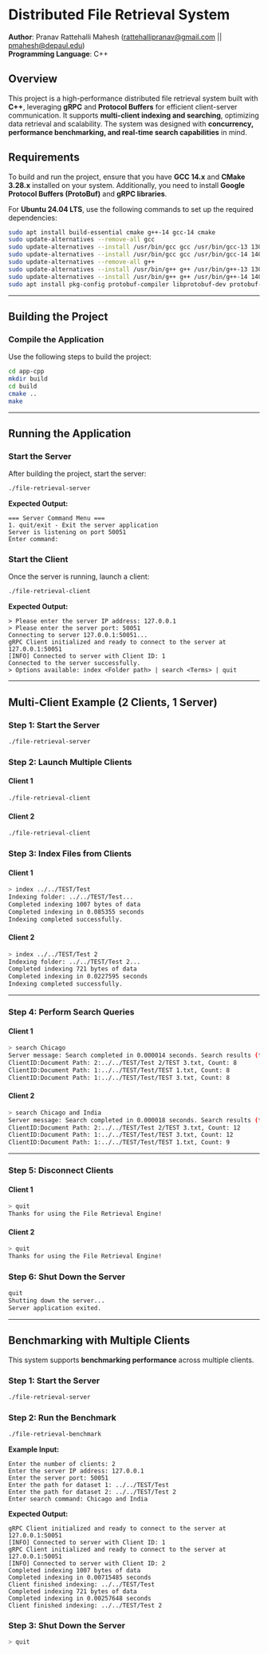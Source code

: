 # Distributed File Retrieval System

**Author**: Pranav Rattehalli Mahesh (rattehallipranav@gmail.com || pmahesh@depaul.edu)  
**Programming Language**: C++

## Overview
This project is a high-performance distributed file retrieval system built with **C++**, leveraging **gRPC** and **Protocol Buffers** for efficient client-server communication. It supports **multi-client indexing and searching**, optimizing data retrieval and scalability. The system was designed with **concurrency, performance benchmarking, and real-time search capabilities** in mind.

## Requirements

To build and run the project, ensure that you have **GCC 14.x** and **CMake 3.28.x** installed on your system. Additionally, you need to install **Google Protocol Buffers (ProtoBuf)** and **gRPC libraries**.

For **Ubuntu 24.04 LTS**, use the following commands to set up the required dependencies:

```sh
sudo apt install build-essential cmake g++-14 gcc-14 cmake
sudo update-alternatives --remove-all gcc
sudo update-alternatives --install /usr/bin/gcc gcc /usr/bin/gcc-13 130
sudo update-alternatives --install /usr/bin/gcc gcc /usr/bin/gcc-14 140
sudo update-alternatives --remove-all g++
sudo update-alternatives --install /usr/bin/g++ g++ /usr/bin/g++-13 130
sudo update-alternatives --install /usr/bin/g++ g++ /usr/bin/g++-14 140
sudo apt install pkg-config protobuf-compiler libprotobuf-dev protobuf-compiler-grpc libgrpc++-dev
```

---

## Building the Project
### **Compile the Application**
Use the following steps to build the project:

```sh
cd app-cpp
mkdir build
cd build
cmake ..
make
```

---

## Running the Application
### **Start the Server**
After building the project, start the server:

```sh
./file-retrieval-server 
```

**Expected Output:**
```
=== Server Command Menu ===
1. quit/exit - Exit the server application
Server is listening on port 50051
Enter command: 
```

### **Start the Client**
Once the server is running, launch a client:

```sh
./file-retrieval-client 
```

**Expected Output:**
```
> Please enter the server IP address: 127.0.0.1
> Please enter the server port: 50051
Connecting to server 127.0.0.1:50051...
gRPC Client initialized and ready to connect to the server at 127.0.0.1:50051
[INFO] Connected to server with Client ID: 1
Connected to the server successfully.
> Options available: index <Folder path> | search <Terms> | quit
```

---

## Multi-Client Example (2 Clients, 1 Server)
### **Step 1: Start the Server**
```sh
./file-retrieval-server 
```

### **Step 2: Launch Multiple Clients**
#### **Client 1**
```sh
./file-retrieval-client 
```

#### **Client 2**
```sh
./file-retrieval-client 
```

### **Step 3: Index Files from Clients**
#### **Client 1**
```sh
> index ../../TEST/Test
Indexing folder: ../../TEST/Test...
Completed indexing 1007 bytes of data
Completed indexing in 0.085355 seconds
Indexing completed successfully.
```

#### **Client 2**
```sh
> index ../../TEST/Test 2 
Indexing folder: ../../TEST/Test 2...
Completed indexing 721 bytes of data
Completed indexing in 0.0227595 seconds
Indexing completed successfully.
```

---

### **Step 4: Perform Search Queries**
#### **Client 1**
```sh
> search Chicago
Server message: Search completed in 0.000014 seconds. Search results (top 3 out of 3):
ClientID:Document Path: 2:../../TEST/Test 2/TEST 3.txt, Count: 8
ClientID:Document Path: 1:../../TEST/Test/TEST 1.txt, Count: 8
ClientID:Document Path: 1:../../TEST/Test/TEST 3.txt, Count: 8
```

#### **Client 2**
```sh
> search Chicago and India
Server message: Search completed in 0.000018 seconds. Search results (top 3 out of 3):
ClientID:Document Path: 2:../../TEST/Test 2/TEST 3.txt, Count: 12
ClientID:Document Path: 1:../../TEST/Test/TEST 3.txt, Count: 12
ClientID:Document Path: 1:../../TEST/Test/TEST 1.txt, Count: 9
```

---

### **Step 5: Disconnect Clients**
#### **Client 1**
```sh
> quit
Thanks for using the File Retrieval Engine!
```

#### **Client 2**
```sh
> quit
Thanks for using the File Retrieval Engine!
```

### **Step 6: Shut Down the Server**
```sh
quit
Shutting down the server...
Server application exited.
```

---

## Benchmarking with Multiple Clients
This system supports **benchmarking performance** across multiple clients. 

### **Step 1: Start the Server**
```sh
./file-retrieval-server 
```

### **Step 2: Run the Benchmark**
```sh
./file-retrieval-benchmark 
```

**Example Input:**
```
Enter the number of clients: 2
Enter the server IP address: 127.0.0.1
Enter the server port: 50051
Enter the path for dataset 1: ../../TEST/Test
Enter the path for dataset 2: ../../TEST/Test 2
Enter search command: Chicago and India
```

**Expected Output:**
```
gRPC Client initialized and ready to connect to the server at 127.0.0.1:50051
[INFO] Connected to server with Client ID: 1
gRPC Client initialized and ready to connect to the server at 127.0.0.1:50051
[INFO] Connected to server with Client ID: 2
Completed indexing 1007 bytes of data
Completed indexing in 0.00715485 seconds
Client finished indexing: ../../TEST/Test
Completed indexing 721 bytes of data
Completed indexing in 0.00257648 seconds
Client finished indexing: ../../TEST/Test 2
```

### **Step 3: Shut Down the Server**
```sh
> quit
```

